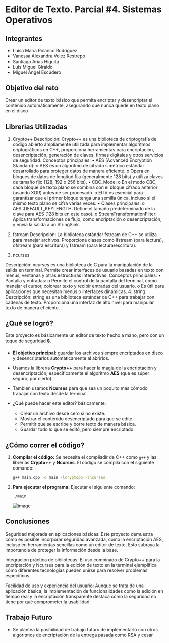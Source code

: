 # Editor de Texto. Parcial #4. Sistemas Operativos

## Integrantes
- Luisa Maria Polanco Rodriguez
- Vanessa Alexandra Velez Restrepo
- Santiago Arias Higuita
- Luis Miguel Giraldo
- Miguel Angel Escudero

## Objetivo del reto
Crear un editor de texto básico que permita encriptar y desencriptar el contenido automáticamente, asegurando que nunca quede en texto plano en el disco

## Librerias Utilizadas

1. Crypto++
Descripción:
Crypto++ es una biblioteca de criptografía de código abierto ampliamente utilizada para implementar algoritmos criptográficos en C++, proporciona herramientas para encriptación, desencriptación, generación de claves, firmas digitales y otros servicios de seguridad.
Conceptos principales:
•	AES (Advanced Encryption Standard):
o	AES es un algoritmo de cifrado simétrico estándar desarrollado para proteger datos de manera eficiente.
o	Opera en bloques de datos de longitud fija (generalmente 128 bits) y utiliza claves de tamaño fijo (128, 192 o 256 bits).
•	CBC_Mode:
o	En el modo CBC, cada bloque de texto plano se combina con el bloque cifrado anterior (usando XOR) antes de ser procesado.
o	El IV es esencial para garantizar que el primer bloque tenga una semilla única, incluso si el mismo texto plano se cifra varias veces.
•	Clases principales:
o	AES::DEFAULT_KEYLENGTH: Define el tamaño predeterminado de la clave para AES (128 bits en este caso).
o	StreamTransformationFilter: Aplica transformaciones de flujo, como encriptación o desencriptación, y envía la salida a un StringSink.

2. fstream
Descripción:
La biblioteca estándar fstream de C++ se utiliza para manejar archivos. Proporciona clases como ifstream (para lectura), ofstream (para escritura) y fstream (para lectura/escritura).

3. ncurses

Descripción:
ncurses es una biblioteca de C para la manipulación de la salida en terminal. Permite crear interfaces de usuario basadas en texto con menús, ventanas y otras estructuras interactivas.
Conceptos principales:
•	Pantalla y entradas:
o	Permite el control de la pantalla del terminal, como manejar el cursor, colorear texto y recibir entradas del usuario.
o	Es útil para aplicaciones que necesitan menús o interfaces dinámicas.
4. string
Descripción:
string es una biblioteca estándar de C++ para trabajar con cadenas de texto. Proporciona una interfaz de alto nivel para manipular texto de manera eficiente.

## ¿Qué se logró?
Este proyecto es básicamente un editor de texto hecho a mano, pero con un toque de seguridad 🔒. 
- **El objetivo principal**: guardar los archivos siempre encriptados en disco y desencriptarlos automáticamente al abrirlos.
- Usamos la librería **Crypto++** para hacer la magia de la encriptación y desencriptación, específicamente el algoritmo **AES** (que es súper seguro, por cierto).
- También usamos **Ncurses** para que sea un poquito más cómodo trabajar con texto desde la terminal.
  
- ¿Qué puede hacer este editor? básicamente:
  - Crear un archivo desde cero si no existe.
  - Mostrar el contenido desencriptado para que se edite.
  - Permitir que se escribe y borre texto de manera básica.
  - Guardar todo lo que se editó, pero siempre encriptado.


## ¿Cómo correr el código?

1. **Compilar el código:**
   Se necesita el compliadir de C++ como `g++` y las librerías **Crypto++** y **Ncurses**. El código se compila con el siguiente comando:
   ```bash
   g++ main.cpp -o main -lcryptopp -lncurses
   ```

2. **Para ejecutar el programa:**
   Ejecutar el siguiente comando:
   ```bash
   ./main
   ```
   ![image](https://github.com/user-attachments/assets/8f7d26cf-587e-41b6-b0bb-01383085c64a)

## Conclusiones

Seguridad mejorada en aplicaciones básicas: Este proyecto demuestra cómo es posible incorporar seguridad avanzada, como la encriptación AES, incluso en herramientas sencillas como un editor de texto. Esto subraya la importancia de proteger la información desde la base.

Integración práctica de bibliotecas: El uso combinado de Crypto++ para la encriptación y Ncurses para la edición de texto en la terminal ejemplifica cómo diferentes tecnologías pueden unirse para resolver problemas específicos.

Facilidad de uso y experiencia del usuario: Aunque se trata de una aplicación básica, la implementación de funcionalidades como la edición en tiempo real y la encriptación transparente destaca cómo la seguridad no tiene por qué comprometer la usabilidad.

## Trabajo Futuro
- Se plantea la posibilidad de trabajo futuro de implementarlo con otros algoritmos de encriptación de la entrega pasada como RSA y cesar
